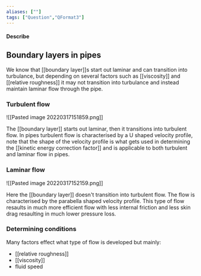 ```yaml
---
aliases: [""]
tags: ["Question","QFormat3"]
---
```


#### Describe
## Boundary layers in pipes
We know that [[boundary layer]]s start out laminar and can transition into turbulance, but depending on several factors such as [[viscosity]] and [[relative roughness]] it may not transition into turbulance and instead maintain laminar flow through the pipe.

### Turbulent flow
![[Pasted image 20220317151859.png]]

The [[boundary layer]] starts out laminar, then it transitions into turbulent flow. In pipes turbulent flow is characterised by a U shaped velocity profile, note that the shape of the velocity profile is what gets used in determining the [[kinetic energy correction factor]] and is applicable to both turbulent and laminar flow in pipes.

### Laminar flow
![[Pasted image 20220317152159.png]]

Here the [[boundary layer]] doesn't transition into turbulent flow. The flow is characterised by the parabella shaped velocity profile. This type of flow resaults in much more efficient flow with less internal friction and less skin drag resaulting in much lower pressure loss.

### Determining conditions
Many factors effect what type of flow is developed but mainly:
- [[relative roughness]]
- [[viscosity]]
- fluid speed

